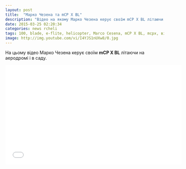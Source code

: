 ```yaml
---
layout: post
title:  "Марко Чезена та mCP X BL"
description: "Відео на якому Марко Чезена керує своїм mCP X BL літаючи на аеродромі і в саду"
date: 2015-03-25 02:20:34
categories: news rcheli
tags: 100, blade, e-flite, helicopter, Marco Cesena, mCP X BL, mcpx, відео
image: http://img.youtube.com/vi/I4YJS1nUXw8/0.jpg
---
```


На цьому відео Марко Чезена керує своїм **mCP X BL** літаючи на аеродромі і в саду.

<iframe width="560" height="315" src="//www.youtube.com/embed/I4YJS1nUXw8" frameborder="0" allowfullscreen></iframe>
